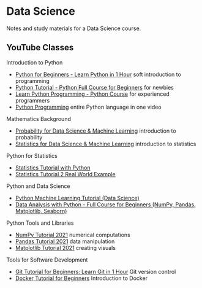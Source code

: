 # Data Science
Notes and study materials for a Data Science course.

## YouTube Classes

Introduction to Python
- [Python for Beginners - Learn Python in 1 Hour](https://youtu.be/kqtD5dpn9C8) soft introduction to programming
- [Python Tutorial - Python Full Course for Beginners](https://youtu.be/_uQrJ0TkZlc) for newbies
- [Learn Python Programming - Python Course](https://youtu.be/f79MRyMsjrQ) for experienced programmers
- [Python Programming](https://youtu.be/N4mEzFDjqtA) entire Python language in one video

Mathematics Background
- [Probability for Data Science & Machine Learning](https://youtu.be/sEte4hXEgJ8) introduction to probability
- [Statistics for Data Science & Machine Learning](https://youtu.be/tcusIOfI_GM) introduction to statistics

Python for Statistics
- [Statistics Tutorial with Python](https://youtu.be/YCPYNXtwKAc)
- [Statistics Tutorial 2 Real World Example](https://youtu.be/ger_Won5sRQ)

Python and Data Science
- [Python Machine Learning Tutorial (Data Science)](https://youtu.be/7eh4d6sabA0)
- [Data Analysis with Python - Full Course for Beginners (NumPy, Pandas, Matplotlib, Seaborn)](https://youtu.be/r-uOLxNrNk8)

Python Tools and Libraries
- [NumPy Tutorial 2021](https://youtu.be/8Y0qQEh7dJg) numerical computations
- [Pandas Tutorial 2021](https://youtu.be/PcvsOaixUh8) data manipulation
- [Matplotlib Tutorial 2021](https://youtu.be/wB9C0Mz9gSo) creating visuals

Tools for Software Development
- [Git Tutorial for Beginners: Learn Git in 1 Hour](https://youtu.be/8JJ101D3knE) Git version control
- [Docker Tutorial for Beginners](https://youtu.be/pTFZFxd4hOI) Introduction to Docker
